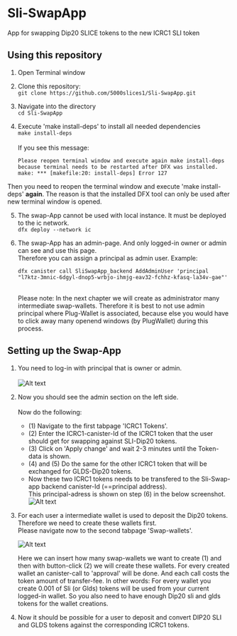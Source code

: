 # Sli-SwapApp
App for swapping Dip20 SLICE tokens to the new ICRC1 SLI token


## Using this repository


1) Open Terminal window

2) Clone this repository:<br/>
   ```git clone https://github.com/5000slices1/Sli-SwapApp.git```

3) Navigate into the directory<br/>
```cd Sli-SwapApp```
 
4) Execute 'make install-deps' to install all needed dependencies <br/>
```make install-deps```<br/><br/>
If you see this message: <br/>
    ````
    Please reopen terminal window and execute again make install-deps   because terminal needs to be restarted after DFX was installed.   make: *** [makefile:20: install-deps] Error 127
    ````

Then you need to reopen the terminal window and execute 'make install-deps' **again**. The reason is that the installed DFX tool can only be used after new terminal window is opened.<br/>

5) The swap-App cannot be used with local instance. It must be deployed to the ic network.<br/>
    ```dfx deploy --network ic```

6) The swap-App has an admin-page. And only logged-in owner or admin can see and use this page.<br/>    Therefore you can assign a principal as admin user. Example:<br/>
    ```
    dfx canister call SliSwapApp_backend AddAdminUser 'principal "l7ktz-3mnic-6dgyl-dnop5-wrbjo-ihmjg-eav32-fchhz-kfasq-la34v-gae"' 
    ```

    <br/> Please note: In the next chapter we will create as administrator many intermediate swap-wallets. Therefore it is best to not use admin principal where Plug-Wallet is associated, because else you would have to click away many openend windows (by PlugWallet) during this process.



## Setting up the Swap-App

1) You need to log-in with principal that is owner or admin.<br/><br/>
![Alt text](swapAppLogin.png)

2) Now you should see the admin section on the left side. <br/>
   <br/>Now do the following:<br/>
   - (1) Navigate to the first tabpage 'ICRC1 Tokens'.
   - (2) Enter the ICRC1-canister-Id of the ICRC1 token that the user should get for swapping
       against SLI-Dip20 tokens.
   - (3) Click on 'Apply change' and wait 2-3 minutes until the Token-data is shown.
   - (4) and (5) Do the same for the other ICRC1 token that will be exchanged for GLDS-Dip20 tokens.
   - Now these two ICRC1 tokens needs to be transfered to the Sli-Swap-app backend canister-Id (==principal address).<br/>
     This principal-adress is shown on step (6) in the below screenshot.<br/>
![Alt text](setup_icrc1_tokens.png)


3) For each user a intermediate wallet is used to deposit the Dip20 tokens. Therefore we need
   to create these wallets first. <br/>
   Please navigate now to the second tabpage 'Swap-wallets'. <br/>

    ![Alt text](createSwapWallets.png)
    

    Here we can insert how many swap-wallets we want to create (1) and then with button-click (2) we will create these wallets. For every created wallet an canister-call to 'approval' will be done. And each call costs the token amount of transfer-fee. In other words: For every wallet you create 0.001 of Sli (or Glds) tokens will be used from your current logged-in wallet.
    So you also need to have enough Dip20 sli and glds tokens for the wallet creations.


4) Now it should be possible for a user to deposit and convert DIP20 SLI and GLDS tokens against
   the corresponding ICRC1 tokens. 
